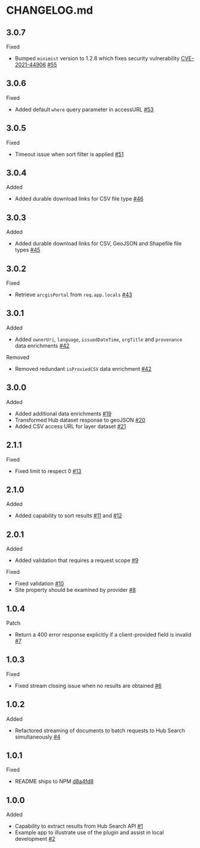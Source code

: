 # CHANGELOG.md

## 3.0.7
Fixed
- Bumped `minimist` version to 1.2.8 which fixes security vulnerability [CVE-2021-44906](https://github.com/advisories/GHSA-xvch-5gv4-984h) [#55](https://github.com/koopjs/koop-provider-hub-search/pull/55)

## 3.0.6
Fixed
- Added default `where` query parameter in accessURL [#53](https://github.com/koopjs/koop-provider-hub-search/pull/53)

## 3.0.5
Fixed
- Timeout issue when sort filter is applied [#51](https://github.com/koopjs/koop-provider-hub-search/pull/51)

## 3.0.4
Added
- Added durable download links for CSV file type [#46](https://github.com/koopjs/koop-provider-hub-search/pull/46)

## 3.0.3
Added
- Added durable download links for CSV, GeoJSON and Shapefile file types [#45](https://github.com/koopjs/koop-provider-hub-search/pull/45)

## 3.0.2
Fixed
- Retrieve `arcgisPortal` from `req.app.locals` [#43](https://github.com/koopjs/koop-provider-hub-search/pull/43)

## 3.0.1
Added
- Added `ownerUri`, `language`, `issuedDateTime`, `orgTitle` and `provenance` data enrichments [#42](https://github.com/koopjs/koop-provider-hub-search/pull/42)

Removed
- Removed redundant `isProxiedCSV` data enrichment [#42](https://github.com/koopjs/koop-provider-hub-search/pull/42)

## 3.0.0
Added
- Added additional data enrichments [#19](https://github.com/koopjs/koop-provider-hub-search/pull/19)
- Transformed Hub dataset response to geoJSON [#20](https://github.com/koopjs/koop-provider-hub-search/pull/20)
- Added CSV access URL for layer dataset [#21](https://github.com/koopjs/koop-provider-hub-search/pull/21)

## 2.1.1
Fixed
- Fixed limit to respect 0 [#13](https://github.com/koopjs/koop-provider-hub-search/pull/13)

## 2.1.0
Added
- Added capability to sort results [#11](https://github.com/koopjs/koop-provider-hub-search/pull/11) and [#12](https://github.com/koopjs/koop-provider-hub-search/pull/12)

## 2.0.1
Added
- Added validation that requires a request scope [#9](https://github.com/koopjs/koop-provider-hub-search/pull/9)

Fixed
- Fixed validation [#10](https://github.com/koopjs/koop-provider-hub-search/pull/10)
- Site property should be examined by provider [#8](https://github.com/koopjs/koop-provider-hub-search/pull/8)

## 1.0.4
Patch
- Return a 400 error response explicitly if a client-provided field is invalid [#7](https://github.com/koopjs/koop-provider-hub-search/pull/7)

## 1.0.3
Fixed
- Fixed stream closing issue when no results are obtained [#6](https://github.com/koopjs/koop-provider-hub-search/pull/6)

## 1.0.2
Added
- Refactored streaming of documents to batch requests to Hub Search simultaneously [#4](https://github.com/koopjs/koop-provider-hub-search/pull/4)

## 1.0.1

Fixed
- README ships to NPM [d8a4fd8](https://github.com/koopjs/koop-provider-hub-search/commit/d8a4fd8f943f75df6af6b3bf0f8c80d56bcb6ebd)


## 1.0.0

Added
- Capability to extract results from Hub Search API [#1](https://github.com/koopjs/koop-provider-hub-search/pull/1)
- Example app to illustrate use of the plugin and assist in local development [#2](https://github.com/koopjs/koop-provider-hub-search/pull/2)
